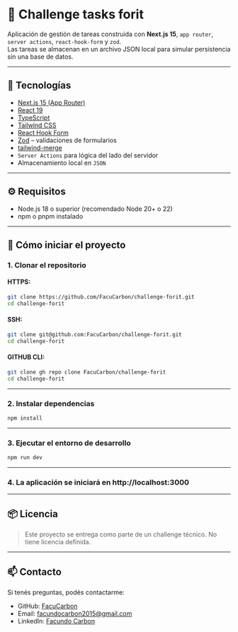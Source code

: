 # 📝 Challenge tasks forit

Aplicación de gestión de tareas construida con **Next.js 15**, `app router`, `server actions`, `react-hook-form` y `zod`.  
Las tareas se almacenan en un archivo JSON local para simular persistencia sin una base de datos.

---

## 🚀 Tecnologías

- [Next.js 15 (App Router)](https://nextjs.org/)
- [React 19](https://react.dev/)
- [TypeScript](https://www.typescriptlang.org/)
- [Tailwind CSS](https://tailwindcss.com/)
- [React Hook Form](https://react-hook-form.com/)
- [Zod](https://zod.dev/) – validaciones de formularios
- [tailwind-merge](https://github.com/dcastil/tailwind-merge)
- `Server Actions` para lógica del lado del servidor
- Almacenamiento local en `JSON`


---

## ⚙️ Requisitos

- Node.js 18 o superior (recomendado Node 20+ o 22)
- npm o pnpm instalado

---

## 🚀 Cómo iniciar el proyecto

### 1. Clonar el repositorio
#### HTTPS:
```bash
git clone https://github.com/FacuCarbon/challenge-forit.git
cd challenge-forit
```

#### SSH:
```bash
git clone git@github.com:FacuCarbon/challenge-forit.git
cd challenge-forit
```

#### GITHUB CLI:
```bash
git clone gh repo clone FacuCarbon/challenge-forit
cd challenge-forit
```

---
### 2. Instalar dependencias
```bash
npm install
```

---
### 3. Ejecutar el entorno de desarrollo
```bash
npm run dev
```

---
### 4. La aplicación se iniciará en http://localhost:3000

---
## 📦 Licencia
> Este proyecto se entrega como parte de un challenge técnico. No tiene licencia definida.

---

## 📫 Contacto

Si tenés preguntas, podés contactarme:

- GitHub: [FacuCarbon](https://github.com/FacuCarbon)
- Email: facundocarbon2015@gmail.com
- LinkedIn: [Facundo Carbon](https://www.linkedin.com/in/FacundoCarbon/)


